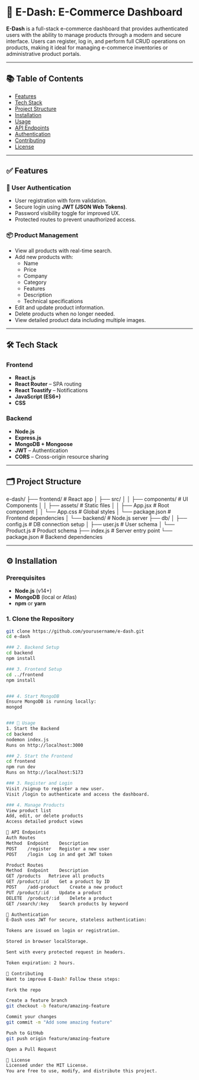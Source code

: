 # 🛒 E-Dash: E-Commerce Dashboard

**E-Dash** is a full-stack e-commerce dashboard that provides authenticated users with the ability to manage products through a modern and secure interface. Users can register, log in, and perform full CRUD operations on products, making it ideal for managing e-commerce inventories or administrative product portals.

---

## 📚 Table of Contents

- [Features](#features)
- [Tech Stack](#tech-stack)
- [Project Structure](#project-structure)
- [Installation](#installation)
- [Usage](#usage)
- [API Endpoints](#api-endpoints)
- [Authentication](#authentication)
- [Contributing](#contributing)
- [License](#license)

---

## ✅ Features

### 🔐 User Authentication
- User registration with form validation.
- Secure login using **JWT (JSON Web Tokens)**.
- Password visibility toggle for improved UX.
- Protected routes to prevent unauthorized access.

### 📦 Product Management
- View all products with real-time search.
- Add new products with:
  - Name
  - Price
  - Company
  - Category
  - Features
  - Description
  - Technical specifications
- Edit and update product information.
- Delete products when no longer needed.
- View detailed product data including multiple images.

---

## 🛠️ Tech Stack

### Frontend
- **React.js**
- **React Router** – SPA routing
- **React Toastify** – Notifications
- **JavaScript (ES6+)**
- **CSS**

### Backend
- **Node.js**
- **Express.js**
- **MongoDB + Mongoose**
- **JWT** – Authentication
- **CORS** – Cross-origin resource sharing

---

## 🗂️ Project Structure


e-dash/
├── frontend/ # React app
│ ├── src/
│ │ ├── components/ # UI Components
│ │ ├── assets/ # Static files
│ │ ├── App.jsx # Root component
│ │ └── App.css # Global styles
│ └── package.json # Frontend dependencies
│
└── backend/ # Node.js server
├── db/
│ ├── config.js # DB connection setup
│ ├── user.js # User schema
│ └── Product.js # Product schema
├── index.js # Server entry point
└── package.json # Backend dependencies


---

## ⚙️ Installation

### Prerequisites
- **Node.js** (v14+)
- **MongoDB** (local or Atlas)
- **npm** or **yarn**

### 1. Clone the Repository
```bash
git clone https://github.com/yourusername/e-dash.git
cd e-dash

### 2. Backend Setup
cd backend
npm install

### 3. Frontend Setup
cd ../frontend
npm install


### 4. Start MongoDB
Ensure MongoDB is running locally:
mongod


### 🚀 Usage
1. Start the Backend
cd backend
nodemon index.js
Runs on http://localhost:3000

### 2. Start the Frontend
cd frontend
npm run dev
Runs on http://localhost:5173

### 3. Register and Login
Visit /signup to register a new user.
Visit /login to authenticate and access the dashboard.

### 4. Manage Products
View product list
Add, edit, or delete products
Access detailed product views

📡 API Endpoints
Auth Routes
Method	Endpoint	Description
POST	/register	Register a new user
POST	/login	Log in and get JWT token

Product Routes
Method	Endpoint	Description
GET	/products	Retrieve all products
GET	/product/:id	Get a product by ID
POST	/add-product	Create a new product
PUT	/product/:id	Update a product
DELETE	/product/:id	Delete a product
GET	/search/:key	Search products by keyword

🔐 Authentication
E-Dash uses JWT for secure, stateless authentication:

Tokens are issued on login or registration.

Stored in browser localStorage.

Sent with every protected request in headers.

Token expiration: 2 hours.

🤝 Contributing
Want to improve E-Dash? Follow these steps:

Fork the repo

Create a feature branch
git checkout -b feature/amazing-feature

Commit your changes
git commit -m "Add some amazing feature"

Push to GitHub
git push origin feature/amazing-feature

Open a Pull Request

📄 License
Licensed under the MIT License.
You are free to use, modify, and distribute this project.







